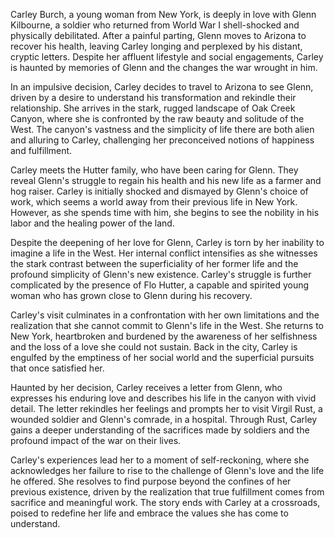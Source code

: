 Carley Burch, a young woman from New York, is deeply in love with Glenn Kilbourne, a soldier who returned from World War I shell-shocked and physically debilitated. After a painful parting, Glenn moves to Arizona to recover his health, leaving Carley longing and perplexed by his distant, cryptic letters. Despite her affluent lifestyle and social engagements, Carley is haunted by memories of Glenn and the changes the war wrought in him.

In an impulsive decision, Carley decides to travel to Arizona to see Glenn, driven by a desire to understand his transformation and rekindle their relationship. She arrives in the stark, rugged landscape of Oak Creek Canyon, where she is confronted by the raw beauty and solitude of the West. The canyon's vastness and the simplicity of life there are both alien and alluring to Carley, challenging her preconceived notions of happiness and fulfillment.

Carley meets the Hutter family, who have been caring for Glenn. They reveal Glenn's struggle to regain his health and his new life as a farmer and hog raiser. Carley is initially shocked and dismayed by Glenn's choice of work, which seems a world away from their previous life in New York. However, as she spends time with him, she begins to see the nobility in his labor and the healing power of the land.

Despite the deepening of her love for Glenn, Carley is torn by her inability to imagine a life in the West. Her internal conflict intensifies as she witnesses the stark contrast between the superficiality of her former life and the profound simplicity of Glenn's new existence. Carley's struggle is further complicated by the presence of Flo Hutter, a capable and spirited young woman who has grown close to Glenn during his recovery.

Carley's visit culminates in a confrontation with her own limitations and the realization that she cannot commit to Glenn's life in the West. She returns to New York, heartbroken and burdened by the awareness of her selfishness and the loss of a love she could not sustain. Back in the city, Carley is engulfed by the emptiness of her social world and the superficial pursuits that once satisfied her.

Haunted by her decision, Carley receives a letter from Glenn, who expresses his enduring love and describes his life in the canyon with vivid detail. The letter rekindles her feelings and prompts her to visit Virgil Rust, a wounded soldier and Glenn's comrade, in a hospital. Through Rust, Carley gains a deeper understanding of the sacrifices made by soldiers and the profound impact of the war on their lives.

Carley's experiences lead her to a moment of self-reckoning, where she acknowledges her failure to rise to the challenge of Glenn's love and the life he offered. She resolves to find purpose beyond the confines of her previous existence, driven by the realization that true fulfillment comes from sacrifice and meaningful work. The story ends with Carley at a crossroads, poised to redefine her life and embrace the values she has come to understand.